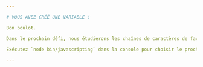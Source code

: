 ```yaml
---

# VOUS AVEZ CRÉÉ UNE VARIABLE !

Bon boulot.

Dans le prochain défi, nous étudierons les chaînes de caractères de façon plus précise.

Exécutez `node bin/javascripting` dans la console pour choisir le prochain défi.

---
```


